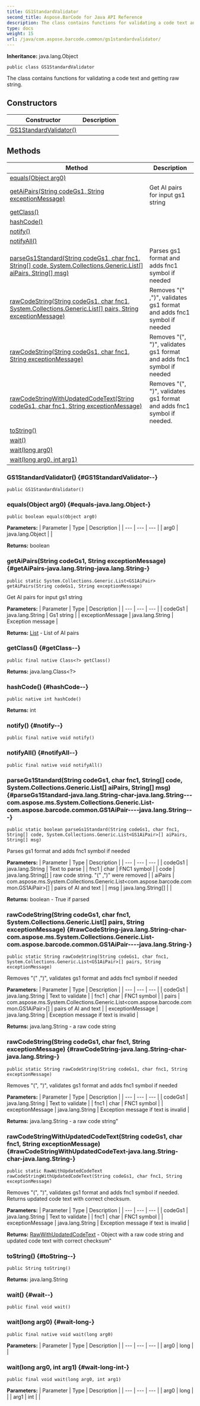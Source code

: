 ```yaml
---
title: GS1StandardValidator
second_title: Aspose.BarCode for Java API Reference
description: The class contains functions for validating a code text and getting raw string.
type: docs
weight: 15
url: /java/com.aspose.barcode.common/gs1standardvalidator/
---
```

**Inheritance:**
java.lang.Object
```
public class GS1StandardValidator
```

The class contains functions for validating a code text and getting raw string.
## Constructors

| Constructor | Description |
| --- | --- |
| [GS1StandardValidator()](#GS1StandardValidator--) |  |
## Methods

| Method | Description |
| --- | --- |
| [equals(Object arg0)](#equals-java.lang.Object-) |  |
| [getAiPairs(String codeGs1, String exceptionMessage)](#getAiPairs-java.lang.String-java.lang.String-) | Get AI pairs for input gs1 string |
| [getClass()](#getClass--) |  |
| [hashCode()](#hashCode--) |  |
| [notify()](#notify--) |  |
| [notifyAll()](#notifyAll--) |  |
| [parseGs1Standard(String codeGs1, char fnc1, String[] code, System.Collections.Generic.List<GS1AiPair>[] aiPairs, String[] msg)](#parseGs1Standard-java.lang.String-char-java.lang.String---com.aspose.ms.System.Collections.Generic.List-com.aspose.barcode.common.GS1AiPair----java.lang.String---) | Parses gs1 format and adds fnc1 symbol if needed |
| [rawCodeString(String codeGs1, char fnc1, System.Collections.Generic.List<GS1AiPair>[] pairs, String exceptionMessage)](#rawCodeString-java.lang.String-char-com.aspose.ms.System.Collections.Generic.List-com.aspose.barcode.common.GS1AiPair----java.lang.String-) | Removes "(" ,")", validates gs1 format and adds fnc1 symbol if needed |
| [rawCodeString(String codeGs1, char fnc1, String exceptionMessage)](#rawCodeString-java.lang.String-char-java.lang.String-) | Removes "(", ")", validates gs1 format and adds fnc1 symbol if needed |
| [rawCodeStringWithUpdatedCodeText(String codeGs1, char fnc1, String exceptionMessage)](#rawCodeStringWithUpdatedCodeText-java.lang.String-char-java.lang.String-) | Removes "(", ")", validates gs1 format and adds fnc1 symbol if needed. |
| [toString()](#toString--) |  |
| [wait()](#wait--) |  |
| [wait(long arg0)](#wait-long-) |  |
| [wait(long arg0, int arg1)](#wait-long-int-) |  |
### GS1StandardValidator() {#GS1StandardValidator--}
```
public GS1StandardValidator()
```


### equals(Object arg0) {#equals-java.lang.Object-}
```
public boolean equals(Object arg0)
```




**Parameters:**
| Parameter | Type | Description |
| --- | --- | --- |
| arg0 | java.lang.Object |  |

**Returns:**
boolean
### getAiPairs(String codeGs1, String exceptionMessage) {#getAiPairs-java.lang.String-java.lang.String-}
```
public static System.Collections.Generic.List<GS1AiPair> getAiPairs(String codeGs1, String exceptionMessage)
```


Get AI pairs for input gs1 string

**Parameters:**
| Parameter | Type | Description |
| --- | --- | --- |
| codeGs1 | java.lang.String | Gs1 string |
| exceptionMessage | java.lang.String | Exception message |

**Returns:**
[List](../../com.aspose.ms.system.collections.generic/list) - List of AI pairs
### getClass() {#getClass--}
```
public final native Class<?> getClass()
```




**Returns:**
java.lang.Class<?>
### hashCode() {#hashCode--}
```
public native int hashCode()
```




**Returns:**
int
### notify() {#notify--}
```
public final native void notify()
```




### notifyAll() {#notifyAll--}
```
public final native void notifyAll()
```




### parseGs1Standard(String codeGs1, char fnc1, String[] code, System.Collections.Generic.List<GS1AiPair>[] aiPairs, String[] msg) {#parseGs1Standard-java.lang.String-char-java.lang.String---com.aspose.ms.System.Collections.Generic.List-com.aspose.barcode.common.GS1AiPair----java.lang.String---}
```
public static boolean parseGs1Standard(String codeGs1, char fnc1, String[] code, System.Collections.Generic.List<GS1AiPair>[] aiPairs, String[] msg)
```


Parses gs1 format and adds fnc1 symbol if needed

**Parameters:**
| Parameter | Type | Description |
| --- | --- | --- |
| codeGs1 | java.lang.String | Text to parse |
| fnc1 | char | FNC1 symbol |
| code | java.lang.String[] | raw code string. "(" ,")" were removed |
| aiPairs | com.aspose.ms.System.Collections.Generic.List<com.aspose.barcode.common.GS1AiPair>[] | pairs of AI and text |
| msg | java.lang.String[] |  |

**Returns:**
boolean - True if parsed
### rawCodeString(String codeGs1, char fnc1, System.Collections.Generic.List<GS1AiPair>[] pairs, String exceptionMessage) {#rawCodeString-java.lang.String-char-com.aspose.ms.System.Collections.Generic.List-com.aspose.barcode.common.GS1AiPair----java.lang.String-}
```
public static String rawCodeString(String codeGs1, char fnc1, System.Collections.Generic.List<GS1AiPair>[] pairs, String exceptionMessage)
```


Removes "(" ,")", validates gs1 format and adds fnc1 symbol if needed

**Parameters:**
| Parameter | Type | Description |
| --- | --- | --- |
| codeGs1 | java.lang.String | Text to validate |
| fnc1 | char | FNC1 symbol |
| pairs | com.aspose.ms.System.Collections.Generic.List<com.aspose.barcode.common.GS1AiPair>[] | pairs of AI and text |
| exceptionMessage | java.lang.String | Exception message if text is invalid |

**Returns:**
java.lang.String - a raw code string
### rawCodeString(String codeGs1, char fnc1, String exceptionMessage) {#rawCodeString-java.lang.String-char-java.lang.String-}
```
public static String rawCodeString(String codeGs1, char fnc1, String exceptionMessage)
```


Removes "(", ")", validates gs1 format and adds fnc1 symbol if needed

**Parameters:**
| Parameter | Type | Description |
| --- | --- | --- |
| codeGs1 | java.lang.String | Text to validate |
| fnc1 | char | FNC1 symbol |
| exceptionMessage | java.lang.String | Exception message if text is invalid |

**Returns:**
java.lang.String - a raw code string"
### rawCodeStringWithUpdatedCodeText(String codeGs1, char fnc1, String exceptionMessage) {#rawCodeStringWithUpdatedCodeText-java.lang.String-char-java.lang.String-}
```
public static RawWithUpdatedCodeText rawCodeStringWithUpdatedCodeText(String codeGs1, char fnc1, String exceptionMessage)
```


Removes "(", ")", validates gs1 format and adds fnc1 symbol if needed. Returns updated code text with correct checksum.

**Parameters:**
| Parameter | Type | Description |
| --- | --- | --- |
| codeGs1 | java.lang.String | Text to validate |
| fnc1 | char | FNC1 symbol |
| exceptionMessage | java.lang.String | Exception message if text is invalid |

**Returns:**
[RawWithUpdatedCodeText](../../com.aspose.barcode.common/rawwithupdatedcodetext) - Object with a raw code string and updated code text with correct checksum"
### toString() {#toString--}
```
public String toString()
```




**Returns:**
java.lang.String
### wait() {#wait--}
```
public final void wait()
```




### wait(long arg0) {#wait-long-}
```
public final native void wait(long arg0)
```




**Parameters:**
| Parameter | Type | Description |
| --- | --- | --- |
| arg0 | long |  |

### wait(long arg0, int arg1) {#wait-long-int-}
```
public final void wait(long arg0, int arg1)
```




**Parameters:**
| Parameter | Type | Description |
| --- | --- | --- |
| arg0 | long |  |
| arg1 | int |  |

